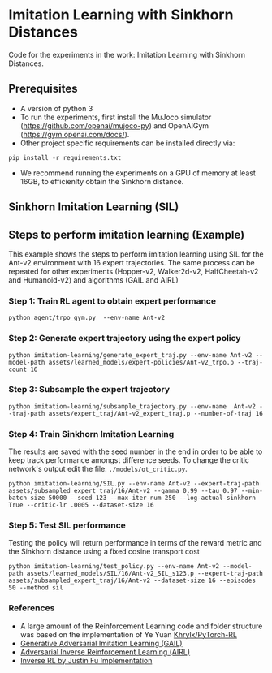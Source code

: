 # Imitation Learning with Sinkhorn Distances

Code for the experiments in the work: Imitation Learning with Sinkhorn Distances.

## Prerequisites 
* A version of python 3
* To run the experiments, first install the MuJoco simulator (https://github.com/openai/mujoco-py) and OpenAIGym (https://gym.openai.com/docs/).
* Other project specific requirements can be installed directly via:
```
pip install -r requirements.txt
```
* We recommend running the experiments on a GPU of memory at least 16GB, to efficienlty obtain the Sinkhorn distance.

## Sinkhorn Imitation Learning (SIL)


## Steps to perform imitation learning (Example)
This example shows the steps to perform imitation learning using SIL for the Ant-v2 environment with 16 expert trajectories. The same process can be repeated for other experiments (Hopper-v2, Walker2d-v2, HalfCheetah-v2 and Humanoid-v2) and algorithms (GAIL and AIRL)


### Step 1: Train RL agent to obtain expert performance
```
python agent/trpo_gym.py  --env-name Ant-v2
```
### Step 2: Generate expert trajectory using the expert policy
```
python imitation-learning/generate_expert_traj.py --env-name Ant-v2 --model-path assets/learned_models/expert-policies/Ant-v2_trpo.p --traj-count 16
```
### Step 3: Subsample the expert trajectory
```
python imitation-learning/subsample_trajectory.py --env-name  Ant-v2 --traj-path assets/expert_traj/Ant-v2_expert_traj.p --number-of-traj 16
```
### Step 4: Train Sinkhorn Imitation Learning
The results are saved with the seed number in the end in order to be able to keep track performance amongst difference seeds. To change the critic network's output edit the file: ```./models/ot_critic.py```.
```
python imitation-learning/SIL.py --env-name Ant-v2 --expert-traj-path assets/subsampled_expert_traj/16/Ant-v2 --gamma 0.99 --tau 0.97 --min-batch-size 50000 --seed 123 --max-iter-num 250 --log-actual-sinkhorn True --critic-lr .0005 --dataset-size 16
```
### Step 5: Test SIL performance
Testing the policy will return performance in terms of the reward metric and the Sinkhorn distance using a fixed cosine transport cost
```
python imitation-learning/test_policy.py --env-name Ant-v2 --model-path assets/learned_models/SIL/16/Ant-v2_SIL_s123.p --expert-traj-path assets/subsampled_expert_traj/16/Ant-v2 --dataset-size 16 --episodes 50 --method sil
```

### References
* A large amount of the Reinforcement Learning code and folder structure was based on the implementation of Ye Yuan [Khrylx/PyTorch-RL](https://github.com/Khrylx/PyTorch-RL/blob/master/README.md) 
* [Generative Adversarial Imitation Learning (GAIL)](https://papers.nips.cc/paper/6391-generative-adversarial-imitation-learning)
* [Adversarial Inverse Reinforcement Learning (AIRL)](https://openreview.net/pdf?id=rkHywl-A-)
* [Inverse RL by Justin Fu Implementation](https://github.com/justinjfu/inverse_rl)



